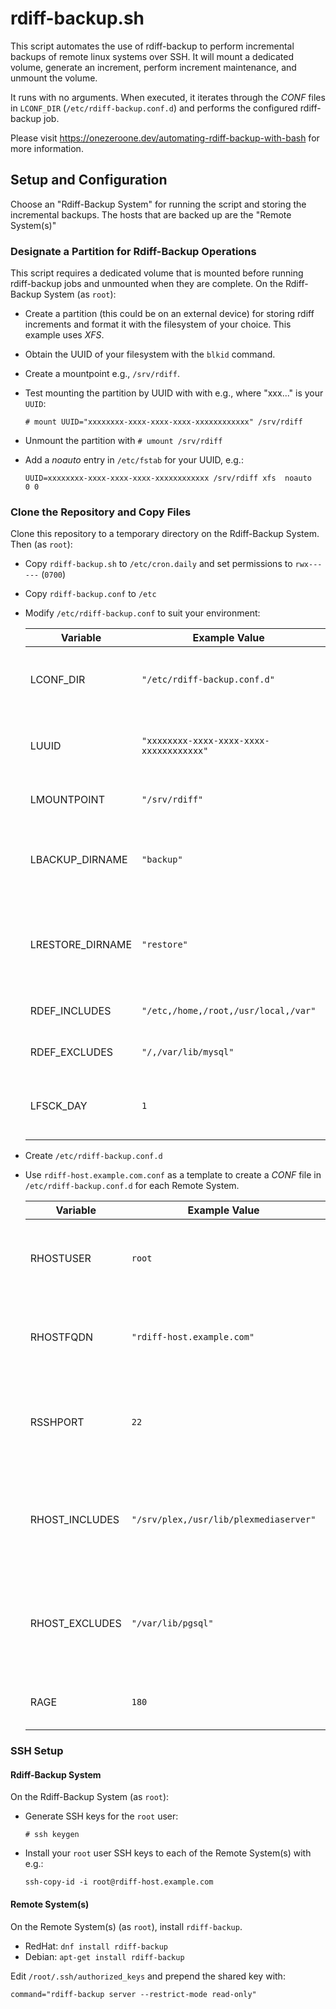 # rdiff-backup.sh

This script automates the use of rdiff-backup to perform incremental backups of remote linux systems over SSH. It will mount a dedicated volume, generate an increment, perform increment maintenance, and unmount the volume.

It runs with no arguments. When executed, it iterates through the *CONF* files in `LCONF_DIR` (`/etc/rdiff-backup.conf.d`) and performs the configured rdiff-backup job.

Please visit https://onezeroone.dev/automating-rdiff-backup-with-bash for more information.

## Setup and Configuration

Choose an "Rdiff-Backup System" for running the script and storing the incremental backups. The hosts that are backed up are the "Remote System(s)"

### Designate a Partition for Rdiff-Backup Operations

This script requires a dedicated volume that is mounted before running rdiff-backup jobs and unmounted when they are complete. On the Rdiff-Backup System (as `root`):

- Create a partition (this could be on an external device) for storing rdiff increments and format it with the filesystem of your choice. This example uses *XFS*.
- Obtain the UUID of your filesystem with the `blkid` command.
- Create a mountpoint e.g., `/srv/rdiff`.
- Test mounting the partition by UUID with with e.g., where "xxx..." is your `UUID`:

    `# mount UUID="xxxxxxxx-xxxx-xxxx-xxxx-xxxxxxxxxxxx" /srv/rdiff`

- Unmount the partition with `# umount /srv/rdiff`
- Add a *noauto* entry in `/etc/fstab` for your UUID, e.g.:

    `UUID=xxxxxxxx-xxxx-xxxx-xxxx-xxxxxxxxxxxx /srv/rdiff xfs  noauto   0 0`

### Clone the Repository and Copy Files

Clone this repository to a temporary directory on the Rdiff-Backup System. Then (as `root`):

- Copy `rdiff-backup.sh` to `/etc/cron.daily` and set permissions to `rwx------` (`0700`)
- Copy `rdiff-backup.conf` to `/etc`
- Modify `/etc/rdiff-backup.conf` to suit your environment:

  |Variable|Example Value|Description|
  |--------|-------------|-----------|
  |LCONF_DIR|`"/etc/rdiff-backup.conf.d"`|Directory where the scipt will find rdiff-backup job CONF files|
  |LUUID|`"xxxxxxxx-xxxx-xxxx-xxxx-xxxxxxxxxxxx"`|The UUID of the partition designated for rdiff-backup operations|
  |LMOUNTPOINT|`"/srv/rdiff"`|The mountpoint for the rdiff-backup volume|
  |LBACKUP_DIRNAME|`"backup"`|Name of the subdirectory of LMOUNTPOINT for storing backup increments|
  LRESTORE_DIRNAME|`"restore"`|Name of the subdirectory of LMOUNTPOINT that can be used for restore operations|
  |RDEF_INCLUDES|`"/etc,/home,/root,/usr/local,/var"`|Directories to include for every job|
  |RDEF_EXCLUDES|`"/,/var/lib/mysql"`|Directories to exclude from every job|
  |LFSCK_DAY|`1`|Day to run `fsck` on the `UUID`; Sunday=0 through Saturday=6|

- Create `/etc/rdiff-backup.conf.d`
- Use `rdiff-host.example.com.conf` as a template to create a *CONF* file in `/etc/rdiff-backup.conf.d` for each Remote System.

    |Variable|Example Value|Description|
    |--------|-------------|-----------|
    |RHOSTUSER|`root`|User that performs rdiff-backup on the Remote System|
    |RHOSTFQDN|`"rdiff-host.example.com"`|Fully qualified domain name of the Remote System|
    |RSSHPORT|`22`|SSH port for establishing a connection to the remote host|
    |RHOST_INCLUDES|`"/srv/plex,/usr/lib/plexmediaserver"`|Comma-separated list of *additional* inclusions for this remote system.|
    |RHOST_EXCLUDES|`"/var/lib/pgsql"`|Comma-separated list of *additional* exclusions for this remote system.|
    |RAGE|`180`|How many increments to keep (days)|

###  SSH Setup

#### Rdiff-Backup System

On the Rdiff-Backup System (as `root`):

- Generate SSH keys for the `root` user:

    `# ssh keygen`

- Install your `root` user SSH keys to each of the Remote System(s) with e.g.:

    `ssh-copy-id -i root@rdiff-host.example.com`

#### Remote System(s)

On the Remote System(s) (as `root`), install `rdiff-backup`.

- RedHat: `dnf install rdiff-backup`
- Debian: `apt-get install rdiff-backup`

Edit `/root/.ssh/authorized_keys` and prepend the shared key with:

`command="rdiff-backup server --restrict-mode read-only"`
